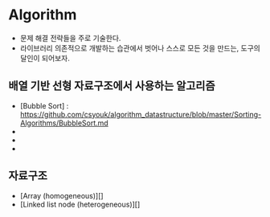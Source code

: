 # Algorithm
- 문제 해결 전략들을 주로 기술한다.
- 라이브러리 의존적으로 개발하는 습관에서 벗어나 스스로 모든 것을 만드는, 도구의 달인이 되어보자.

## 배열 기반 선형 자료구조에서 사용하는 알고리즘
- [Bubble Sort] : https://github.com/csyouk/algorithm_datastructure/blob/master/Sorting-Algorithms/BubbleSort.md
- [Selection Sort]: https://github.com/csyouk/algorithm_datastructure/blob/master/Sorting-Algorithms/SelectionSort.md
- [Insertion Sort]: https://github.com/csyouk/algorithm_datastructure/blob/master/Sorting-Algorithms/InsertionSort.md
- [Quick Sort]: https://github.com/csyouk/algorithm_datastructure/blob/master/Sorting-Algorithms/QuickSort.md


## 자료구조
- [Array (homogeneous)][]
- [Linked list node (heterogeneous)][]
